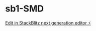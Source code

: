 # sb1-SMD

[Edit in StackBlitz next generation editor ⚡️](https://stackblitz.com/~/github.com/AITESTdream/sb1-SMD)